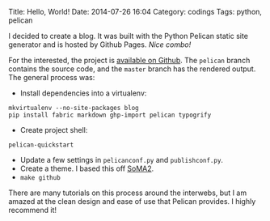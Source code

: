 Title: Hello, World!
Date: 2014-07-26 16:04
Category: codings
Tags: python, pelican


I decided to create a blog. It was built with the Python Pelican static site
generator and is hosted by Github Pages. *Nice combo!*

For the interested, the project is [available on Github][1]. The `pelican`
branch contains the source code, and the `master` branch has the rendered
output. The general process was:

* Install dependencies into a virtualenv:
```shell
mkvirtualenv --no-site-packages blog
pip install fabric markdown ghp-import pelican typogrify
```
* Create project shell:
```shell
pelican-quickstart
```
* Update a few settings in `pelicanconf.py` and `publishconf.py`.
* Create a theme. I based this off [SoMA2][2].
* `make github`

There are many tutorials on this process around the interwebs, but I am amazed
at the clean design and ease of use that Pelican provides. I highly recommend
it!

[1]: https://github.com/danielnaab/danielnaab.github.io
[2]: https://github.com/getpelican/pelican-themes/tree/master/SoMA2
